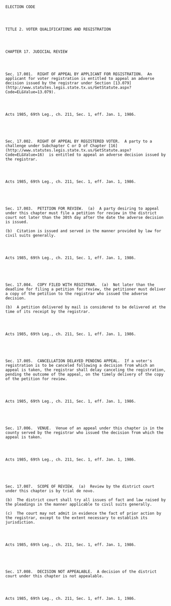 ﻿
    
    
    	
    					
    
    
    ELECTION CODE
    
      
    
    
    TITLE 2. VOTER QUALIFICATIONS AND REGISTRATION
    
      
    
    
    CHAPTER 17. JUDICIAL REVIEW
    
      
    
    
    Sec. 17.001.  RIGHT OF APPEAL BY APPLICANT FOR REGISTRATION.  An applicant for voter registration is entitled to appeal an adverse decision issued by the registrar under Section [13.079](http://www.statutes.legis.state.tx.us/GetStatute.aspx?Code=EL&Value=13.079).
    
    
    
    
    Acts 1985, 69th Leg., ch. 211, Sec. 1, eff. Jan. 1, 1986.
    
    
    
    
    
    Sec. 17.002.  RIGHT OF APPEAL BY REGISTERED VOTER.  A party to a challenge under Subchapter C or D of Chapter [16](http://www.statutes.legis.state.tx.us/GetStatute.aspx?Code=EL&Value=16)  is entitled to appeal an adverse decision issued by the registrar.
    
    
    
    
    Acts 1985, 69th Leg., ch. 211, Sec. 1, eff. Jan. 1, 1986.
    
    
    
    
    
    Sec. 17.003.  PETITION FOR REVIEW.  (a)  A party desiring to appeal under this chapter must file a petition for review in the district court not later than the 30th day after the date the adverse decision is issued.
    
    (b)  Citation is issued and served in the manner provided by law for civil suits generally.
    
    
    
    
    Acts 1985, 69th Leg., ch. 211, Sec. 1, eff. Jan. 1, 1986.
    
    
    
    
    
    Sec. 17.004.  COPY FILED WITH REGISTRAR.  (a)  Not later than the deadline for filing a petition for review, the petitioner must deliver a copy of the petition to the registrar who issued the adverse decision.
    
    (b)  A petition delivered by mail is considered to be delivered at the time of its receipt by the registrar.
    
    
    
    
    Acts 1985, 69th Leg., ch. 211, Sec. 1, eff. Jan. 1, 1986.
    
    
    
    
    
    Sec. 17.005.  CANCELLATION DELAYED PENDING APPEAL.  If a voter's registration is to be canceled following a decision from which an appeal is taken, the registrar shall delay canceling the registration, pending the outcome of the appeal, on the timely delivery of the copy of the petition for review.
    
    
    
    
    Acts 1985, 69th Leg., ch. 211, Sec. 1, eff. Jan. 1, 1986.
    
    
    
    
    
    Sec. 17.006.  VENUE.  Venue of an appeal under this chapter is in the county served by the registrar who issued the decision from which the appeal is taken.
    
    
    
    
    Acts 1985, 69th Leg., ch. 211, Sec. 1, eff. Jan. 1, 1986.
    
    
    
    
    
    Sec. 17.007.  SCOPE OF REVIEW.  (a)  Review by the district court under this chapter is by trial de novo.
    
    (b)  The district court shall try all issues of fact and law raised by the pleadings in the manner applicable to civil suits generally.
    
    (c)  The court may not admit in evidence the fact of prior action by the registrar, except to the extent necessary to establish its jurisdiction.
    
    
    
    
    Acts 1985, 69th Leg., ch. 211, Sec. 1, eff. Jan. 1, 1986.
    
    
    
    
    
    Sec. 17.008.  DECISION NOT APPEALABLE.  A decision of the district court under this chapter is not appealable.
    
    
    
    
    Acts 1985, 69th Leg., ch. 211, Sec. 1, eff. Jan. 1, 1986.
    
    
    
    
    				
